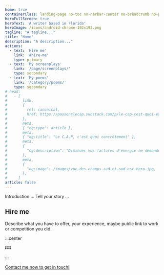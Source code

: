 ```yaml
---
home: true
containerClass: landing-page no-toc no-narbar-center no-breadcrumb no-page-info no-mobile-menu
heroFullScreen: true
heroText: 'A writer based in Florida'
heroImage: /icons/android-chrome-192x192.png
tagline: "A tagline..."
title: "Home"
description: "A description..."
actions:
  - text: 'Hire me'
    link: '#hire-me'
    type: primary
  - text: 'My screenplays'
    link: '/page/screenplays/'
    type: secondary
  - text: 'My poems'
    link: '/category/poems/'
    type: secondary
# head:
#   - [
#       link,
#       {
#         rel: canonical,
#         href: https://passonslecap.substack.com/p/le-cap-cest-quoi-exactement,
#       },
#       meta,
#       { "og:type": article },
#       meta,
#       { "og:title": "Le C.A.P, c'est quoi concrètement" },
#       meta,
#       {
#         "og:description": "Diminuer vos factures d'énergie ne demande pas un gros investissement, contrairement à ce que certaines entreprises vous vendent réellement. Avec un petit investissement progressif et la bonne connaissance du sujet, vous économiserez dès aujourd'hui. Rejoignez-nous dans cette aventure",
#       },
#       meta,
#       {
#         "og:image": /images/vue-des-champs-sud-et-sud-est-hero.jpg,
#       },
#     ]
article: false
---
```


<!-- short description -->

Introduction ... Tell your story ...

## Hire me

Describe what you have to offer, your experience, maybe public link to work or competition you did.

:::center

⏬⏬⏬

:::

[Contact me now to get in touch!](page/contact-me/README.md)
